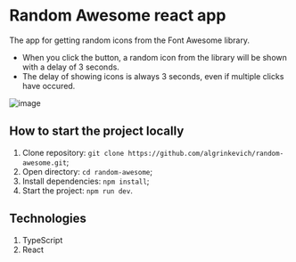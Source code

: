 # Random Awesome react app
The app for getting random icons from the Font Awesome library.
- When you click the button, a random icon from the library will be shown with a delay of 3 seconds. 
- The delay of showing icons is always 3 seconds, even if multiple clicks have occured.

![image](https://github.com/algrinkevich/random-awesome/assets/8752900/5767d552-93d2-4bbe-84bd-f14d19baa933)

## How to start the project locally
1. Clone repository: `git clone https://github.com/algrinkevich/random-awesome.git`;
2. Open directory: `cd random-awesome`;
3. Install dependencies: `npm install`;
4. Start the project: `npm run dev`.

## Technologies
1. TypeScript
2. React

